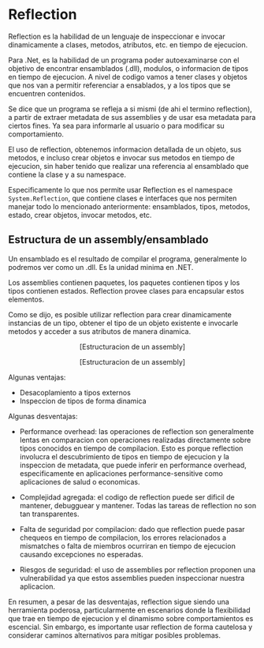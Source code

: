 # Reflection

Reflection es la habilidad de un lenguaje de inspeccionar e invocar dinamicamente a clases, metodos, atributos, etc. en tiempo de ejecucion.

Para .Net, es la habilidad de un programa poder autoexaminarse con el objetivo de encontrar ensamblados (.dll), modulos, o informacion de tipos en tiempo de ejecucion. A nivel de codigo vamos a tener clases y objetos que nos van a permitir referenciar a ensablados, y a los tipos que se encuentren contenidos.

Se dice que un programa se refleja a si mismi (de ahi el termino reflection), a partir de extraer metadata de sus assemblies y de usar esa metadata para ciertos fines. Ya sea para informarle al usuario o para modificar su comportamiento.

El uso de reflection, obtenemos informacion detallada de un objeto, sus metodos, e incluso crear objetos e invocar sus metodos en tiempo de ejecucion, sin haber tenido que realizar una referencia al ensamblado que contiene la clase y a su namespace.

Especificamente lo que nos permite usar Reflection es el namespace `System.Reflection`, que contiene clases e interfaces que nos permiten manejar todo lo mencionado anteriormente: ensamblados, tipos, metodos, estado, crear objetos, invocar metodos, etc.

## Estructura de un assembly/ensamblado

Un ensamblado es el resultado de compilar el programa, generalmente lo podremos ver como un .dll. Es la unidad minima en .NET.

Los assemblies contienen paquetes, los paquetes contienen tipos y los tipos contienen estados. Reflection provee clases para encapsular estos elementos.

Como se dijo, es posible utilizar reflection para crear dinamicamente instancias de un tipo, obtener el tipo de un objeto existente e invocarle metodos y acceder a sus atributos de manera dinamica.

<p align="center">
[Estructuracion de un assembly]
</p>
<p align="center">
[Estructuracion de un assembly]
</p>

Algunas ventajas:

- Desacoplamiento a tipos externos
- Inspeccion de tipos de forma dinamica

Algunas desventajas:

- Performance overhead: las operaciones de reflection son generalmente lentas en comparacion con operaciones realizadas directamente sobre tipos conocidos en tiempo de compilacion. Esto es porque reflection involucra el descubrimiento de tipos en tiempo de ejecucion y la inspeccion de metadata, que puede inferir en performance overhead, especificamente en aplicaciones performance-sensitive como aplicaciones de salud o economicas.

- Complejidad agregada: el codigo de reflection puede ser dificil de mantener, debugguear y mantener. Todas las tareas de reflection no son tan transparentes.

- Falta de seguridad por compilacion: dado que reflection puede pasar chequeos en tiempo de compilacion, los errores relacionados a mismatches o falta de miembros ocurriran en tiempo de ejecucion causando excepciones no esperadas.

- Riesgos de seguridad: el uso de assemblies por reflection proponen una vulnerabilidad ya que estos assemblies pueden inspeccionar nuestra aplicacion.

En resumen, a pesar de las desventajas, reflection sigue siendo una herramienta poderosa, particularmente en escenarios donde la flexibilidad que trae en tiempo de ejecucion y el dinamismo sobre comportamientos es escencial. Sin embargo, es importante usar reflection de forma cautelosa y considerar caminos alternativos para mitigar posibles problemas.

